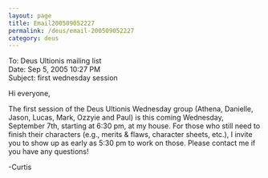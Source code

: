 ```yaml
---
layout: page
title: Email200509052227
permalink: /deus/email-200509052227
category: deus
---
```

To: Deus Ultionis mailing list
<br>Date: Sep 5, 2005 10:27 PM
<br>Subject: first wednesday session

Hi everyone,

The first session of the Deus Ultionis Wednesday group (Athena, Danielle, Jason, Lucas, Mark, Ozzyie and Paul) is this coming Wednesday, September 7th, starting at 6:30 pm, at my house. For those who still need to finish their characters (e.g., merits &amp; flaws, character sheets, etc.), I invite you to show up as early as 5:30 pm to work on those. Please contact me if you have any questions!

-Curtis
